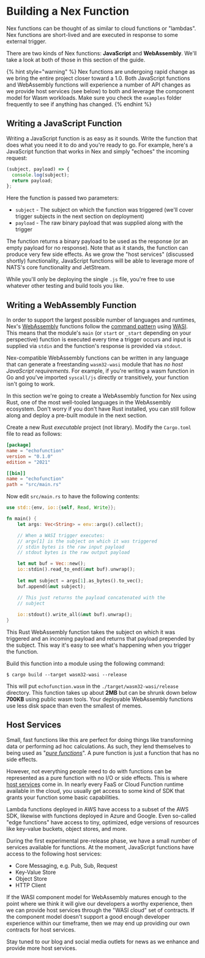 # Building a Nex Function
Nex functions can be thought of as similar to cloud functions or "lambdas". Nex functions are short-lived and are executed in response to some external trigger. 

There are two kinds of Nex functions: **JavaScript** and **WebAssembly**. We'll take a look at both of those in this section of the guide.

{% hint style="warning" %}
Nex functions are undergoing rapid change as we bring the entire project closer toward a 1.0. Both JavaScript functions and WebAssembly functions will experience a number of API changes as we provide host services (see below) to both and leverage the component model for Wasm workloads. Make sure you check the `examples` folder frequently to see if anything has changed.
{% endhint %}

## Writing a JavaScript Function
Writing a JavaScript function is as easy as it sounds. Write the function that does what you need it to do and you're ready to go. For example, here's a JavaScript function that works in Nex and simply "echoes" the incoming request:

```javascript
(subject, payload) => {
  console.log(subject);
  return payload;
};
```

Here the function is passed two parameters:

* `subject` - The subject on which the function was triggered (we'll cover trigger subjects in the next section on deployment)
* `payload` - The raw binary payload that was supplied along with the trigger

The function returns a binary payload to be used as the response (or an empty payload for no response). Note that as it stands, the function can produce very few side effects. As we grow the "host services" (discussed shortly) functionality, JavaScript functions will be able to leverage more of NATS's core functionality and JetStream.

While you'll only be deploying the single `.js` file, you're free to use whatever other testing and build tools you like.
 
## Writing a WebAssembly Function
In order to support the largest possible number of languages and runtimes, Nex's [WebAssembly](https://webassembly.org/) functions follow the [command pattern](https://wasmcloud.com/blog/webassembly-patterns-command-reactor-library#the-command-pattern) using [WASI](https://wasi.dev/). This means that the module's `main` (or `start` or `_start` depending on your perspective) function is executed every time a trigger occurs and input is supplied via `stdin` and the function's response is provided via `stdout`.

Nex-compatible WebAssembly functions can be written in any language that can generate a freestanding `wasm32-wasi` module that has _no host JavaScript requirements_. For example, if you're writing a wasm function in Go and you've imported `syscall/js` directly or transitively, your function isn't going to work.

In this section we're going to create a WebAssembly function for Nex using Rust, one of the most well-tooled languages in the WebAssembly ecosystem. Don't worry if you don't have Rust installed, you can still follow along and deploy a pre-built module in the next section.

Create a new Rust _executable_ project (not library). Modify the `Cargo.toml` file to read as follows:

```toml
[package]
name = "echofunction"
version = "0.1.0"
edition = "2021"

[[bin]]
name = "echofunction"
path = "src/main.rs"
```

Now edit `src/main.rs` to have the following contents:

```rust
use std::{env, io::{self, Read, Write}};

fn main() {
    let args: Vec<String> = env::args().collect();

    // When a WASI trigger executes:
    // argv[1] is the subject on which it was triggered
    // stdin bytes is the raw input payload
    // stdout bytes is the raw output payload

    let mut buf = Vec::new();
    io::stdin().read_to_end(&mut buf).unwrap();
    
    let mut subject = args[1].as_bytes().to_vec();
    buf.append(&mut subject);

    // This just returns the payload concatenated with the
    // subject
    
    io::stdout().write_all(&mut buf).unwrap();
}
```

This Rust WebAssembly function takes the subject on which it was triggered and an incoming payload and returns that payload prepended by the subject. This way it's easy to see what's happening when you trigger the function.

Build this function into a module using the following command:

```
$ cargo build --target wasm32-wasi --release
```

This will put `echofunction.wasm` in the `./target/wasm32-wasi/release` directory. This function takes up about **2MB** but can be shrunk down below **700KB** using public wasm tools. Your deployable WebAssembly functions use less disk space than even the smallest of memes.

## Host Services
Small, fast functions like this are perfect for doing things like transforming data or performing ad hoc calculations. As such, they lend themselves to being used as "_[pure functions](https://en.wikipedia.org/wiki/Pure_function)_". A pure function is just a function that has no side effects.

However, not everything people need to do with functions can be represented as a pure function with no I/O or side effects. This is where [host services](../host_services/) come in. In nearly every FaaS or Cloud Function runtime available in the cloud, you usually get access to some kind of SDK that grants your function some basic capabilities.

Lambda functions deployed in AWS have access to a subset of the AWS SDK, likewise with functions deployed in Azure and Google. Even so-called "edge functions" have access to tiny, optimized, edge versions of resources like key-value buckets, object stores, and more.

During the first experimental pre-release phase, we have a small number of services available for functions. At the moment, JavaScript functions have access to the following host services:

* Core Messaging, e.g. Pub, Sub, Request
* Key-Value Store
* Object Store
* HTTP Client

If the WASI component model for WebAssembly matures enough to the point where we think it will give our developers a worthy experience, then we can provide host services through the "WASI cloud" set of contracts. If the component model doesn't support a good enough developer experience within our timeframe, then we may end up providing our own contracts for host services. 

Stay tuned to our blog and social media outlets for news as we enhance and provide more host services.